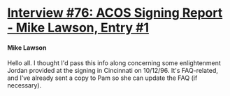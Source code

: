 # [Interview #76: ACOS Signing Report - Mike Lawson, Entry #1](https://www.theoryland.com/intvmain.php?i=76#1)

#### Mike Lawson

Hello all. I thought I'd pass this info along concerning some enlightenment Jordan provided at the signing in Cincinnati on 10/12/96. It's FAQ-related, and I've already sent a copy to Pam so she can update the FAQ (if necessary).

